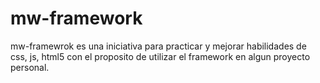 # mw-framework
mw-framewrok es una iniciativa para practicar y mejorar habilidades de css, js, html5 con el proposito de utilizar el framework en algun proyecto personal.
